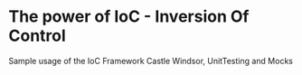 # The power of IoC - Inversion Of Control
Sample usage of the IoC Framework Castle Windsor, UnitTesting and Mocks
